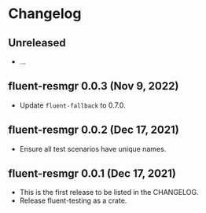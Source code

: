 # Changelog

## Unreleased

  - …

## fluent-resmgr 0.0.3 (Nov 9, 2022)
  - Update `fluent-fallback` to 0.7.0.

## fluent-resmgr 0.0.2 (Dec 17, 2021)
  - Ensure all test scenarios have unique names.

## fluent-resmgr 0.0.1 (Dec 17, 2021)

  - This is the first release to be listed in the CHANGELOG.
  - Release fluent-testing as a crate.
